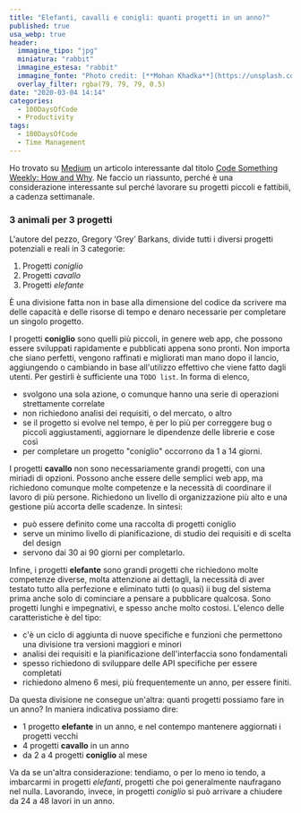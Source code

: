 ```yaml
---
title: "Elefanti, cavalli e conigli: quanti progetti in un anno?"
published: true
usa_webp: true
header:
  immagine_tipo: "jpg"
  miniatura: "rabbit"
  immagine_estesa: "rabbit"
  immagine_fonte: "Photo credit: [**Mohan Khadka**](https://unsplash.com/@khadkamhn)"
  overlay_filter: rgba(79, 79, 79, 0.5)
date: "2020-03-04 14:14"
categories:
  - 100DaysOfCode
  - Productivity
tags:
  - 100DaysOfCode
  - Time Management
---
```


Ho trovato su [Medium](https://medium.com/) un articolo interessante dal titolo [Code Something Weekly: How and Why](https://medium.com/@vapurrmaid/code-something-weekly-how-and-why-44640d279ca1). Ne faccio un riassunto, perché è una considerazione interessante sul perché lavorare su progetti piccoli e fattibili, a cadenza settimanale.

### 3 animali per 3 progetti

L'autore del pezzo, Gregory ‘Grey’ Barkans, divide tutti i diversi progetti potenziali e reali in 3 categorie:

1. Progetti *coniglio*
2. Progetti *cavallo*
3. Progetti *elefante*

È una divisione fatta non in base alla dimensione del codice da scrivere ma delle capacità e delle risorse di tempo e denaro necessarie per completare un singolo progetto.

I progetti **coniglio** sono quelli più piccoli, in genere web app, che possono essere sviluppati rapidamente e pubblicati appena sono pronti. Non importa che siano perfetti, vengono raffinati e migliorati man mano dopo il lancio, aggiungendo o cambiando in base all'utilizzo effettivo che viene fatto dagli utenti. Per gestirli è sufficiente una `TODO list`. In forma di elenco,

* svolgono una sola azione, o comunque hanno una serie di operazioni strettamente correlate
* non richiedono analisi dei requisiti, o del mercato, o altro
* se il progetto si evolve nel tempo, è per lo più per correggere bug o piccoli aggiustamenti, aggiornare le dipendenze delle librerie e cose così
* per completare un progetto "coniglio" occorrono da 1 a 14 giorni.

I progetti **cavallo** non sono necessariamente grandi progetti, con una miriadi di opzioni. Possono anche essere delle semplici web app, ma richiedono comunque molte competenze e la necessità di coordinare il lavoro di più persone. Richiedono un livello di organizzazione più alto e una gestione più accorta delle scadenze. In sintesi:

* può essere definito come una raccolta di progetti coniglio
* serve un minimo livello di pianificazione, di studio dei requisiti e di scelta del design
* servono dai 30 ai 90 giorni per completarlo.

Infine, i progetti **elefante** sono grandi progetti che richiedono molte competenze diverse, molta attenzione ai dettagli, la necessità di aver testato tutto alla perfezione e eliminato tutti (o quasi)  ii bug del sistema prima anche solo di cominciare a pensare a pubblicare qualcosa. Sono progetti lunghi e impegnativi, e spesso anche molto costosi. L'elenco delle caratteristiche è del tipo:

* c'è un ciclo di aggiunta di nuove specifiche e funzioni che permettono una divisione tra versioni maggiori e minori
* analisi dei requisiti e la pianificazione dell'interfaccia sono fondamentali
* spesso richiedono di sviluppare delle API specifiche per essere completati
* richiedono almeno 6 mesi, più frequentemente un anno, per essere finiti.

Da questa divisione ne consegue un'altra: quanti progetti possiamo fare in un anno? In maniera indicativa possiamo dire:

- 1 progetto **elefante** in un anno, e nel contempo mantenere aggiornati i progetti vecchi
- 4 progetti **cavallo** in un anno
- da 2 a 4 progetti **coniglio** al mese

Va da se un'altra considerazione: tendiamo, o per lo meno io tendo, a imbarcarmi in progetti _elefanti_, progetti che poi generalmente naufragano nel nulla. Lavorando, invece, in progetti _coniglio_ si può arrivare a chiudere da 24 a 48 lavori in un anno.
